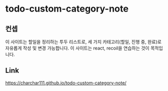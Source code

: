 # todo-custom-category-note

## 컨셉
이 사이트는 할일을 정리하는 투두 리스트로, 세 가지 카테고리(할일, 진행 중, 완료)로 자유롭게 작성 및 변경 가능합니다.
이 사이트는 react, recoil을 연습하는 것이 목적입니다.

## Link
https://charchar111.github.io/todo-custom-category-note/
